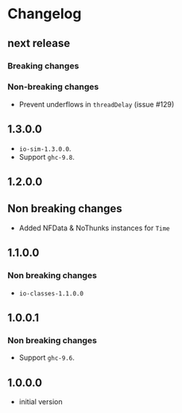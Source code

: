 # Changelog

## next release

### Breaking changes

### Non-breaking changes

* Prevent underflows in `threadDelay` (issue #129)

## 1.3.0.0

* `io-sim-1.3.0.0`.
* Support `ghc-9.8`.

## 1.2.0.0

## Non breaking changes

* Added NFData & NoThunks instances for `Time`

## 1.1.0.0

### Non breaking changes

* `io-classes-1.1.0.0`

## 1.0.0.1

### Non breaking changes

* Support `ghc-9.6`.

## 1.0.0.0

* initial version


